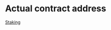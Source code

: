 
# Actual contract address

[Staking](https://rinkeby.etherscan.io/address/0xFbc12d1114781C11b753398B1Cf6d664C9BF2B28)
